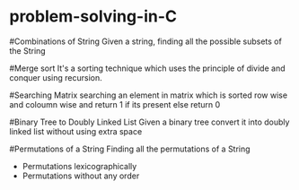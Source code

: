 # problem-solving-in-C

#Combinations of String
Given a string, finding all the possible subsets of the String

#Merge sort
It's a sorting technique which uses the principle of divide and conquer using recursion.

#Searching Matrix
searching an element in matrix which is sorted row wise and coloumn wise and return 1 if its present else return 0

#Binary Tree to Doubly Linked List
Given a binary tree convert it into doubly linked list without using extra space

#Permutations of a String
Finding all the permutations of a String
- Permutations lexicographically
- Permutations without any order

